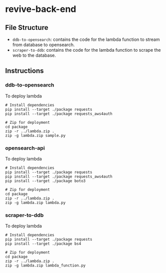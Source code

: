 # revive-back-end

## File Structure
* `ddb-to-opensearch`: contains the code for the lambda function to stream from database to opensearch.
* `scraper-to-ddb`: contains the code for the lambda function to scrape the web to the database.

## Instructions
### ddb-to-opensearch
To deploy lambda

```
# Install dependencies
pip install --target ./package requests
pip install --target ./package requests_aws4auth

# Zip for deployment
cd package
zip -r ../lambda.zip .
zip -g lambda.zip sample.py
```

### opensearch-api
To deploy lambda

```
# Install dependencies
pip install --target ./package requests
pip install --target ./package requests_aws4auth
pip install --target ./package boto3

# Zip for deployment
cd package
zip -r ../lambda.zip .
zip -g lambda.zip lambda.py
```

### scraper-to-ddb
To deploy lambda

```
# Install dependencies
pip install --target ./package requests
pip install --target ./package bs4

# Zip for deployment
cd package
zip -r ../lambda.zip .
zip -g lambda.zip lambda_function.py
```
